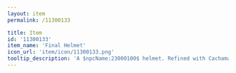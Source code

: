 ```yaml
---
layout: item
permalink: /11300133

title: Item
id: '11300133'
item_name: 'Final Helmet'
icon_url: 'item/icon/11300133.png'
tooltip_description: 'A $npcName:23000100$ helmet. Refined with Cachamaxai stone shards. A product of the wisdom of ancient civilizations, it''s lighter and sturdier than it appears.'
---
```


